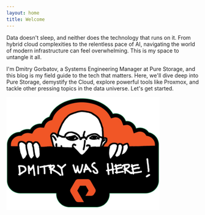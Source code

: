 ```yaml
---
layout: home
title: Welcome
---
```


Data doesn't sleep, and neither does the technology that runs on it. From hybrid cloud complexities to the relentless pace of AI, navigating the world of modern infrastructure can feel overwhelming. This is my space to untangle it all.

I'm Dmitry Gorbatov, a Systems Engineering Manager at Pure Storage, and this blog is my field guide to the tech that matters. Here, we'll dive deep into Pure Storage, demystify the Cloud, explore powerful tools like Proxmox, and tackle other pressing topics in the data universe. Let's get started.

<img src="/assets/images/homepage/dmitry-was-here.jpg" alt="Banner alt text" width="400">

